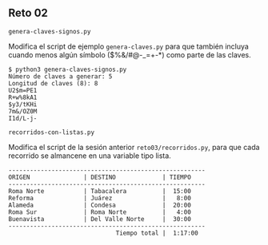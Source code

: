 ## Reto 02

`genera-claves-signos.py`

Modifica el script de ejemplo `genera-claves.py` para que también incluya cuando menos algún símbolo ($%&/#@-_=+-*) como parte de las claves.

```
$ python3 genera-claves-signos.py 
Número de claves a generar: 5
Longitud de claves (8): 8
U2$m=PE1
R+w%8kA1
$y3/tKHi
7m&/OZ0M
I1d/L-j-
```

`recorridos-con-listas.py`

Modifica el script de la sesión anterior `reto03/recorridos.py`, para que cada recorrido se almancene en una variable tipo lista.

```
-------------------------------------------------------
ORIGEN               | DESTINO             | TIEMPO    
-------------------------------------------------------
Roma Norte           | Tabacalera          |  15:00
Reforma              | Juárez              |   8:00
Alameda              | Condesa             |  20:00
Roma Sur             | Roma Norte          |   4:00
Buenavista           | Del Valle Norte     |  30:00
-------------------------------------------------------
                              Tiempo total |  1:17:00
```
